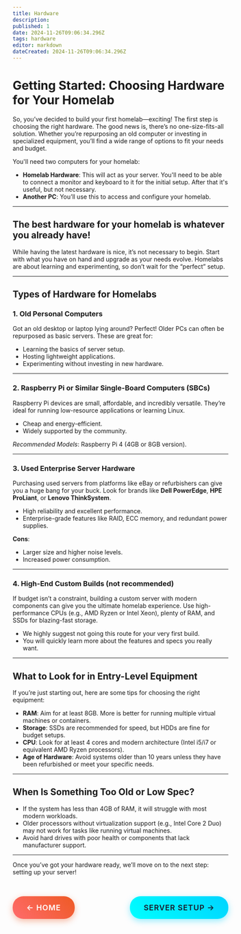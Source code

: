 ```yaml
---
title: Hardware
description: 
published: 1
date: 2024-11-26T09:06:34.296Z
tags: hardware
editor: markdown
dateCreated: 2024-11-26T09:06:34.296Z
---
```


# Getting Started: Choosing Hardware for Your Homelab

So, you’ve decided to build your first homelab—exciting! The first step is choosing the right hardware. The good news is, there’s no one-size-fits-all solution. Whether you’re repurposing an old computer or investing in specialized equipment, you’ll find a wide range of options to fit your needs and budget.

You'll need two computers for your homelab:
- **Homelab Hardware**: This will act as your server.  You'll need to be able to connect a monitor and keyboard to it for the initial setup.  After that it's useful, but not necessary.
- **Another PC**: You’ll use this to access and configure your homelab.

---

## The best hardware for your homelab is whatever you already have!
While having the latest hardware is nice, it’s not necessary to begin. Start with what you have on hand and upgrade as your needs evolve. Homelabs are about learning and experimenting, so don’t wait for the “perfect” setup.

---

## Types of Hardware for Homelabs


### 1. Old Personal Computers
Got an old desktop or laptop lying around? Perfect! Older PCs can often be repurposed as basic servers. These are great for:
- Learning the basics of server setup.
- Hosting lightweight applications.
- Experimenting without investing in new hardware.
---

### 2. Raspberry Pi or Similar Single-Board Computers (SBCs)
Raspberry Pi devices are small, affordable, and incredibly versatile. They’re ideal for running low-resource applications or learning Linux.
- Cheap and energy-efficient.  
- Widely supported by the community.  

*Recommended Models*:  Raspberry Pi 4 (4GB or 8GB version).

---

### 3. Used Enterprise Server Hardware
Purchasing used servers from platforms like eBay or refurbishers can give you a huge bang for your buck. Look for brands like **Dell PowerEdge**, **HPE ProLiant**, or **Lenovo ThinkSystem**.
- High reliability and excellent performance.  
- Enterprise-grade features like RAID, ECC memory, and redundant power supplies.  

**Cons**:  
- Larger size and higher noise levels.  
- Increased power consumption.  

---

### 4. High-End Custom Builds (not recommended)
If budget isn’t a constraint, building a custom server with modern components can give you the ultimate homelab experience. Use high-performance CPUs (e.g., AMD Ryzen or Intel Xeon), plenty of RAM, and SSDs for blazing-fast storage.
- We highly suggest not going this route for your very first build.
- You will quickly learn more about the features and specs you really want.

---

## What to Look for in Entry-Level Equipment
If you’re just starting out, here are some tips for choosing the right equipment:
- **RAM**: Aim for at least 8GB. More is better for running multiple virtual machines or containers.
- **Storage**: SSDs are recommended for speed, but HDDs are fine for budget setups.
- **CPU**: Look for at least 4 cores and modern architecture (Intel i5/i7 or equivalent AMD Ryzen processors).
- **Age of Hardware**: Avoid systems older than 10 years unless they have been refurbished or meet your specific needs.

---

## When Is Something Too Old or Low Spec?
- If the system has less than 4GB of RAM, it will struggle with most modern workloads.
- Older processors without virtualization support (e.g., Intel Core 2 Duo) may not work for tasks like running virtual machines.
- Avoid hard drives with poor health or components that lack manufacturer support.

---

Once you’ve got your hardware ready, we’ll move on to the next step: setting up your server!

<div style="display: flex; gap: 1.5rem; justify-content: space-between; margin-top: 3rem;">
    <a href="/en/home" style="padding: 1rem 2rem; font-size: 1.1rem; font-weight: 600; text-decoration: none; border-radius: 25px; text-transform: uppercase; letter-spacing: 1px; background: linear-gradient(45deg, #ff6b6b, #ee5a24); color: white; box-shadow: 0 5px 15px rgba(238, 90, 36, 0.4); transition: all 0.3s ease;">
        ← Home
    </a>
    <a href="/en/Server" style="padding: 1rem 2rem; font-size: 1.1rem; font-weight: 600; text-decoration: none; border-radius: 25px; text-transform: uppercase; letter-spacing: 1px; background: linear-gradient(45deg, #00ffff, #00d4ff); color: #1a1a2e; box-shadow: 0 5px 15px rgba(0, 212, 255, 0.4); transition: all 0.3s ease;">
        Server Setup →
    </a>
</div>
